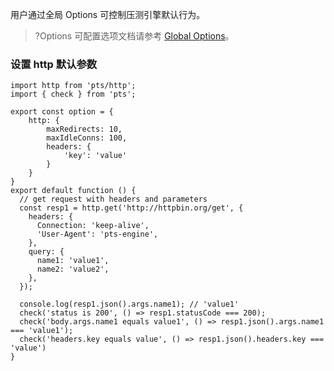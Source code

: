 用户通过全局 Options 可控制压测引擎默认行为。
>?Options 可配置选项文档请参考 [Global Options](https://pts-js-api-1258344701.cos-website.ap-nanjing.myqcloud.com/docs/interfaces/global.Option.html)。

### 设置 http 默认参数

```
import http from 'pts/http';
import { check } from 'pts';

export const option = {
    http: {
        maxRedirects: 10,
        maxIdleConns: 100,
        headers: {
            'key': 'value'
        }
    }
}
export default function () {
  // get request with headers and parameters
  const resp1 = http.get('http://httpbin.org/get', {
    headers: {
      Connection: 'keep-alive',
      'User-Agent': 'pts-engine',
    },
    query: {
      name1: 'value1',
      name2: 'value2',
    },
  });

  console.log(resp1.json().args.name1); // 'value1'
  check('status is 200', () => resp1.statusCode === 200);
  check('body.args.name1 equals value1', () => resp1.json().args.name1 === 'value1');
  check('headers.key equals value', () => resp1.json().headers.key === 'value')
}
```


